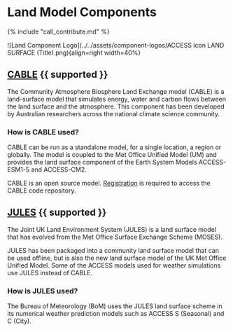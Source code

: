 # Land Model Components

{% include "call_contribute.md" %}

![Land Component Logo](../../assets/component-logos/ACCESS icon LAND SURFACE (Title).png){align=right width=40%}

## [CABLE][cable-wiki] {{ supported }}

The Community Atmosphere Biosphere Land Exchange model (CABLE) is a land-surface model that simulates energy, water and carbon flows between the land surface and the atmosphere. This component has been developed by Australian researchers across the national climate science community. 

### How is CABLE used?

CABLE can be run as a standalone model, for a single location, a region or globally. The model is coupled to the Met Office Unified Model (UM) and provides the land surface component of the Earth System Models ACCESS-ESM1-5 and ACCESS-CM2.

CABLE is an open source model. [Registration][cable-wiki] is required to access the CABLE code repository.


[cable-wiki]: https://trac.nci.org.au/trac/cable/wiki


## [JULES][jules-web] {{ supported }}

The Joint UK Land Environment System (JULES) is a land surface model that has evolved from the Met Office Surface Exchange Scheme (MOSES).

JULES has been packaged into a community land surface model that can be used offline, but is also the new land surface model of the UK Met Office Unified Model. Some of the ACCESS models used for weather simulations use JULES instead of CABLE. 

### How is JULES used?

The Bureau of Meteorology (BoM) uses the JULES land surface scheme in its numerical weather prediction models such as ACCESS S (Seasonal) and C (City).

[jules-web]: https://jules.jchmr.org/


